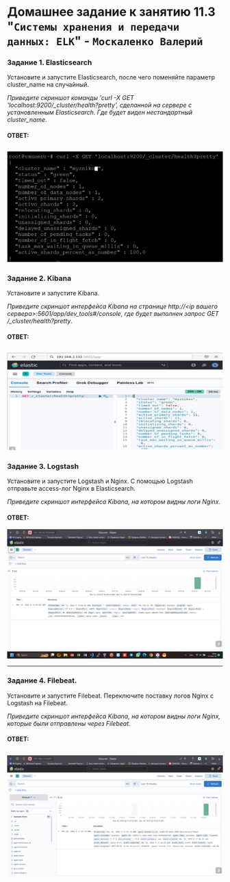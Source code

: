 # Домашнее задание к занятию 11.3 "`Системы хранения и передачи данных: ELK`" - `Москаленко Валерий`

### Задание 1. Elasticsearch 

Установите и запустите Elasticsearch, после чего поменяйте параметр cluster_name на случайный. 

*Приведите скриншот команды 'curl -X GET 'localhost:9200/_cluster/health?pretty', сделанной на сервере с установленным Elasticsearch. Где будет виден нестандартный cluster_name*.

#### ОТВЕТ:

![alt text](https://github.com/Koksenka/ELK/blob/master/1.png)
---

### Задание 2. Kibana

Установите и запустите Kibana.

*Приведите скриншот интерфейса Kibana на странице http://<ip вашего сервера>:5601/app/dev_tools#/console, где будет выполнен запрос GET /_cluster/health?pretty*.

#### ОТВЕТ:

![alt text](https://github.com/Koksenka/ELK/blob/master/2.png)
---

### Задание 3. Logstash

Установите и запустите Logstash и Nginx. С помощью Logstash отправьте access-лог Nginx в Elasticsearch. 

*Приведите скриншот интерфейса Kibana, на котором видны логи Nginx.*

#### ОТВЕТ:
![alt text](https://github.com/Koksenka/ELK/blob/master/3.png)

---

### Задание 4. Filebeat. 

Установите и запустите Filebeat. Переключите поставку логов Nginx с Logstash на Filebeat. 

*Приведите скриншот интерфейса Kibana, на котором видны логи Nginx, которые были отправлены через Filebeat.*

#### ОТВЕТ:

![alt text](https://github.com/Koksenka/ELK/blob/master/4.png)
---
